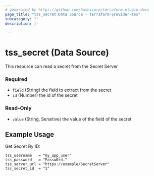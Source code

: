 ```yaml
---
# generated by https://github.com/hashicorp/terraform-plugin-docs
page_title: "tss_secret Data Source - terraform-provider-tss"
subcategory: ""
description: |-
  
---
```


# tss_secret (Data Source)

This resource can read a secret from the Secret Server

### Required

- `field` (String) the field to extract from the secret
- `id` (Number) the id of the secret

### Read-Only

- `value` (String, Sensitive) the value of the field of the secret

## Example Usage

Get Secret By ID:
```hcl
tss_username   = "my_app_user"
tss_password   = "Passw0rd."
tss_server_url = "https://example/SecretServer"
tss_secret_id  = "1"
```